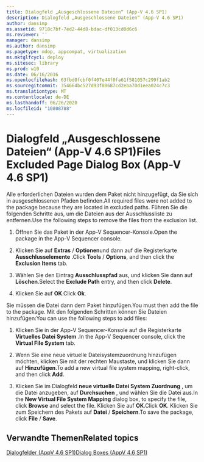 ```yaml
---
title: Dialogfeld „Ausgeschlossene Dateien“ (App-V 4.6 SP1)
description: Dialogfeld „Ausgeschlossene Dateien“ (App-V 4.6 SP1)
author: dansimp
ms.assetid: 9718c7bf-7ed2-44d8-bdac-df013cd0d6c6
ms.reviewer: ''
manager: dansimp
ms.author: dansimp
ms.pagetype: mdop, appcompat, virtualization
ms.mktglfcycl: deploy
ms.sitesec: library
ms.prod: w10
ms.date: 06/16/2016
ms.openlocfilehash: 63fbd0fcbf0f407e44f0fa61f581057c299f1ab2
ms.sourcegitcommit: 354664bc527d93f80687cd2eba70d1eea024c7c3
ms.translationtype: MT
ms.contentlocale: de-DE
ms.lasthandoff: 06/26/2020
ms.locfileid: "10808788"
---
```

# <span data-ttu-id="7b6d8-103">Dialogfeld „Ausgeschlossene Dateien“ (App-V 4.6 SP1)</span><span class="sxs-lookup"><span data-stu-id="7b6d8-103">Files Excluded Page Dialog Box (App-V 4.6 SP1)</span></span>


<span data-ttu-id="7b6d8-104">Alle erforderlichen Dateien wurden dem Paket nicht hinzugefügt, da Sie sich in ausgeschlossenen Pfaden befinden.</span><span class="sxs-lookup"><span data-stu-id="7b6d8-104">All required files were not added to the package because they are located in excluded paths.</span></span> <span data-ttu-id="7b6d8-105">Führen Sie die folgenden Schritte aus, um die Dateien aus der Ausschlussliste zu entfernen.</span><span class="sxs-lookup"><span data-stu-id="7b6d8-105">Use the following steps to remove the files from the exclusion list.</span></span>

1.  <span data-ttu-id="7b6d8-106">Öffnen Sie das Paket in der App-V Sequencer-Konsole.</span><span class="sxs-lookup"><span data-stu-id="7b6d8-106">Open the package in the App-V Sequencer console.</span></span>

2.  <span data-ttu-id="7b6d8-107">Klicken Sie auf **Extras**  /  **Optionen**und dann auf die Registerkarte **Ausschlusselemente** .</span><span class="sxs-lookup"><span data-stu-id="7b6d8-107">Click **Tools** / **Options**, and then click the **Exclusion Items** tab.</span></span>

3.  <span data-ttu-id="7b6d8-108">Wählen Sie den Eintrag **Ausschlusspfad** aus, und klicken Sie dann auf **Löschen**.</span><span class="sxs-lookup"><span data-stu-id="7b6d8-108">Select the **Exclude Path** entry, and then click **Delete**.</span></span>

4.  <span data-ttu-id="7b6d8-109">Klicken Sie auf **OK**.</span><span class="sxs-lookup"><span data-stu-id="7b6d8-109">Click **Ok**.</span></span>

<span data-ttu-id="7b6d8-110">Sie müssen die Datei dann dem Paket hinzufügen.</span><span class="sxs-lookup"><span data-stu-id="7b6d8-110">You must then add the file to the package.</span></span> <span data-ttu-id="7b6d8-111">Mit den folgenden Schritten können Sie Dateien hinzufügen:</span><span class="sxs-lookup"><span data-stu-id="7b6d8-111">You can use the following steps to add files:</span></span>

1.  <span data-ttu-id="7b6d8-112">Klicken Sie in der App-V Sequencer-Konsole auf die Registerkarte **Virtuelles Datei System** .</span><span class="sxs-lookup"><span data-stu-id="7b6d8-112">In the App-V Sequencer console, click the **Virtual File System** tab.</span></span>

2.  <span data-ttu-id="7b6d8-113">Wenn Sie eine neue virtuelle Dateisystemzuordnung hinzufügen möchten, klicken Sie mit der rechten Maustaste, und klicken Sie dann auf **Hinzufügen**.</span><span class="sxs-lookup"><span data-stu-id="7b6d8-113">To add a new virtual file system mapping, right-click, and then click **Add**.</span></span>

3.  <span data-ttu-id="7b6d8-114">Klicken Sie im Dialogfeld **neue virtuelle Datei System Zuordnung** , um die Datei anzugeben, auf **Durchsuchen** , und wählen Sie die Datei aus.</span><span class="sxs-lookup"><span data-stu-id="7b6d8-114">In the **New Virtual File System Mapping** dialog box, to specify the file, click **Browse** and select the file.</span></span> <span data-ttu-id="7b6d8-115">Klicken Sie auf **OK**.</span><span class="sxs-lookup"><span data-stu-id="7b6d8-115">Click **OK**.</span></span> <span data-ttu-id="7b6d8-116">Klicken Sie zum Speichern des Pakets auf **Datei**  /  **Speichern**.</span><span class="sxs-lookup"><span data-stu-id="7b6d8-116">To save the package, click **File** / **Save**.</span></span>

## <span data-ttu-id="7b6d8-117">Verwandte Themen</span><span class="sxs-lookup"><span data-stu-id="7b6d8-117">Related topics</span></span>


[<span data-ttu-id="7b6d8-118">Dialogfelder (AppV 4.6 SP1)</span><span class="sxs-lookup"><span data-stu-id="7b6d8-118">Dialog Boxes (AppV 4.6 SP1)</span></span>](dialog-boxes--appv-46-sp1-.md)

 

 






